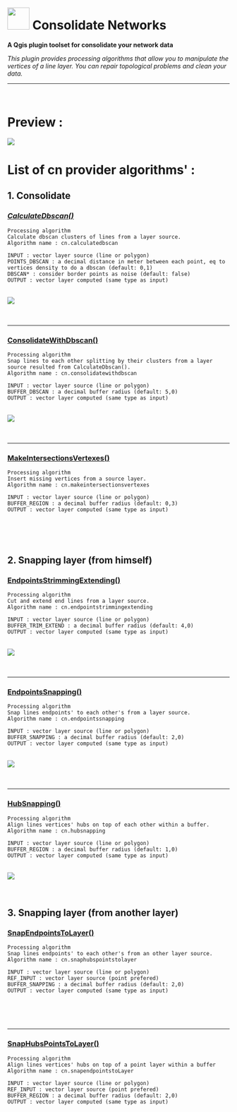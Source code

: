# <img src="https://github.com/sducournau/consolidate_networks/blob/main/icon.png?raw=true" width="50" height="50"> Consolidate Networks

**A Qgis plugin toolset for consolidate your network data**


*This plugin provides processing algorithms that allow you to manipulate the vertices of a line layer.
You can repair topological problems and clean your data.*

******

<br>

# Preview :

<img src="https://raw.githubusercontent.com/sducournau/consolidate_networks/main/ressources/comparaison_ban.png?raw=true">




# List of cn provider algorithms' :

## 1. Consolidate
 
### *<ins>CalculateDbscan()*</ins>
`Processing algorithm`<br>
`Calculate dbscan clusters of lines from a layer source.`<br>
`Algorithm name : cn.calculatedbscan`<br>
~~~~
INPUT : vector layer source (line or polygon)
POINTS_DBSCAN : a decimal distance in meter between each point, eq to vertices density to do a dbscan (default: 0,1)
DBSCAN* : consider border points as noise (default: false)
OUTPUT : vector layer computed (same type as input)
~~~~
<br>
<img src="https://raw.githubusercontent.com/sducournau/consolidate_networks/main/ressources/CalculateDbscan.png?raw=true">
<br>
<br>
<br>

******

### **<ins>ConsolidateWithDbscan()**</ins>
`Processing algorithm`<br>
`Snap lines to each other splitting by their clusters from a layer source resulted from CalculateDbscan().`<br>
`Algorithm name : cn.consolidatewithdbscan`<br>
~~~~
INPUT : vector layer source (line or polygon)
BUFFER_DBSCAN : a decimal buffer radius (default: 5,0)
OUTPUT : vector layer computed (same type as input)
~~~~
<br>
<img src="https://raw.githubusercontent.com/sducournau/consolidate_networks/main/ressources/CalculateDbscan2.png?raw=true">
<br>
<br>
<br>

******

### **<ins>MakeIntersectionsVertexes()**</ins>
`Processing algorithm`<br>
`Insert missing vertices from a source layer.`<br>
`Algorithm name : cn.makeintersectionsvertexes`<br>
~~~~
INPUT : vector layer source (line or polygon)
BUFFER_REGION : a decimal buffer radius (default: 0,3)
OUTPUT : vector layer computed (same type as input)
~~~~
<br>
<br>
<br>



## 2. Snapping layer (from himself)

### **<ins>EndpointsStrimmingExtending()**</ins>
`Processing algorithm`<br>
`Cut and extend end lines from a layer source.`<br>
`Algorithm name : cn.endpointstrimmingextending`<br>
~~~~
INPUT : vector layer source (line or polygon)
BUFFER_TRIM_EXTEND : a decimal buffer radius (default: 4,0)
OUTPUT : vector layer computed (same type as input)
~~~~
<br>
<img src="https://raw.githubusercontent.com/sducournau/consolidate_networks/main/ressources/EndpointsStrimmingExtending.png?raw=true">
<br>
<br>
<br>
  
******

### **<ins>EndpointsSnapping()**</ins>
`Processing algorithm`<br>
`Snap lines endpoints' to each other's from a layer source.`<br>
`Algorithm name : cn.endpointssnapping`<br>
~~~~
INPUT : vector layer source (line or polygon)
BUFFER_SNAPPING : a decimal buffer radius (default: 2,0)
OUTPUT : vector layer computed (same type as input)
~~~~
<br>
<img src="https://raw.githubusercontent.com/sducournau/consolidate_networks/main/ressources/EndpointsSnapping.png?raw=true">
<br>
<br>
<br>


******

### **<ins>HubSnapping()**</ins>
`Processing algorithm`<br>
`Align lines vertices' hubs on top of each other within a buffer.`<br>
`Algorithm name : cn.hubsnapping`<br>
~~~~
INPUT : vector layer source (line or polygon)
BUFFER_REGION : a decimal buffer radius (default: 1,0)
OUTPUT : vector layer computed (same type as input)
~~~~
<br>
<img src="https://raw.githubusercontent.com/sducournau/consolidate_networks/main/ressources/HubSnapping.png?raw=true">
<br>
<br>
<br>




## 3. Snapping layer (from another layer)

### **<ins>SnapEndpointsToLayer()**</ins>
`Processing algorithm`<br>
`Snap lines endpoints' to each other's from an other layer source.`<br>
`Algorithm name : cn.snaphubspointstolayer`<br>
~~~~
INPUT : vector layer source (line or polygon)
REF_INPUT : vector layer source (point prefered)
BUFFER_SNAPPING : a decimal buffer radius (default: 2,0)
OUTPUT : vector layer computed (same type as input)
~~~~
<br>
<br>
<br>
  
******


### **<ins>SnapHubsPointsToLayer()</ins>**
`Processing algorithm`<br>
`Align lines vertices' hubs on top of a point layer within a buffer`<br>
`Algorithm name : cn.snapendpointstoLayer`<br>
~~~~
INPUT : vector layer source (line or polygon)
REF_INPUT : vector layer source (point prefered)
BUFFER_REGION : a decimal buffer radius (default: 2,0)
OUTPUT : vector layer computed (same type as input)
~~~~
<br>
<br>
<br>
  
